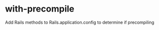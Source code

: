 with-precompile
===============

Add Rails methods to Rails.application.config to determine if precompiling
